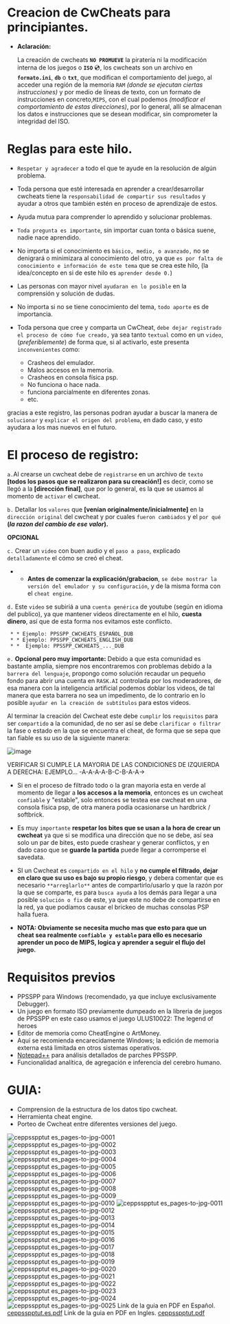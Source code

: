 # Creacion de CwCheats para principiantes.

* **Aclaración:**
  
    La creación de cwcheats **`NO PROMUEVE`** la piratería ni la modificación interna de los juegos o **`ISO`** 💿,
    los cwcheats son un archivo en **`formato.ini`**, **`db`** o **`txt`**, que modifican el comportamiento del 
    juego, al acceder una región de la memoria `RAM` *(donde se ejecutan ciertas instrucciones)* y por 
    medio de líneas de texto, con un formato de instrucciones en concreto,`MIPS`, con el cual podemos
    *(modificar el comportamiento de estas direcciones)*, por lo general, allí se almacenan los datos e 
    instrucciones que se desean modificar, sin comprometer la integridad del ISO.

# Reglas para este hilo.
  
*	`Respetar y agradecer` a todo el que te ayude en la resolución de algún problema.
  
*	Toda persona que esté interesada en aprender a crear/desarrollar cwcheats tiene la `responsabilidad de compartir sus resultados` y ayudar a otros que también estén en proceso de aprendizaje de estos.
  
*	Ayuda mutua para comprender lo aprendido y solucionar problemas.
  
*	`Toda pregunta es importante`, sin importar cuan tonta o básica suene, nadie nace aprendido.
  
*	No importa si el conocimiento es `básico, medio, o avanzado,` no se denigrará o minimizara al conocimiento del otro, ya que `es por falta de conocimiento e información de este tema` que se crea este hilo, (la idea/concepto en si de este hilo es `aprender desde 0.`)
  
*	Las personas con mayor nivel `ayudaran en lo posible` en la comprensión y solución de dudas.
  
*	No importa si no se tiene conocimiento del tema, `todo aporte` es de importancia.
  
*	Toda persona que cree y comparta un CwCheat, `debe dejar registrado el proceso de cómo fue creado,` ya sea tanto `textual` como en un `video`, (*preferiblemente*) de forma que, si al activarlo, este presenta `inconvenientes` como:
  
 	  * Crasheos del emulador.
 	  * Malos accesos en la memoria.
 	  * Crasheos en consola física psp.
    * No funciona o hace nada.
    * funciona parcialmente en diferentes zonas.
    * etc.
 	
  gracias a este registro, las personas podran ayudar a buscar la manera de `solucionar` y `explicar el origen del problema`, en dado caso, y esto ayudara a los mas nuevos en el futuro.
  
# El proceso de registro:
  
  `a.`Al crearse un cwcheat debe de `registrarse` en un archivo de `texto` **[todos los pasos que se realizaron para su creación!]** es decir, como se llegó a la **[dirección final]**, que por lo general, es la que se usamos al momento de `activar` el cwcheat.

  `b.`	Detallar los `valores` que **[venían originalmente/inicialmente]** en la `dirección original` del cwcheat y por cuales `fueron cambiados` y el `por qué` **(*la razon del cambio de ese valor*).**

  **OPCIONAL**
  
  `c.`	Crear un `video` con buen audio y el `paso a paso`, explicado `detalladamente` el cómo se creó el cheat.

   * * **Antes de comenzar la explicación/grabacion**, `se debe mostrar la versión del emulador y su configuración`, y de la misma forma con el `cheat engine`.
  
  `d.`	Este `video` se subiriá a una `cuenta genérica` de youtube (según en idioma del publico), ya que mantener videos directamente en el hilo, **cuesta dinero**, así que de esta forma nos evitamos este conflicto.
  
     * * Ejemplo: PPSSPP_CWCHEATS_ESPAÑOL_DUB
     * * Ejemplo: PPSSPP_CWCHEATS_ENGLISH_DUB
     * *  Ejemplo: PPSSPP_CWCHEATS_..._DUB

  `e.`	**Opcional pero muy importante:** Debido a que esta comunidad es bastante amplia, siempre nos encontraremos con problemas debido a la `barrera del lenguaje`, propongo como solución recaudar un pequeño fondo para abrir una cuenta en `RASK.AI` controlada por los moderadores, de esa manera con la inteligencia artificial podemos doblar los videos, de tal manera que esta barrera no sea un impedimento, de lo contrario en lo posible `ayudar en la creación de subtítulos` para estos videos.
  
Al terminar la creación del Cwcheat este debe `cumplir` los `requisitos` para ser `compartido` a la comunidad, de no ser así se debe `clarificar o filtrar` la fase o estado en la que se encuentra el cheat, de forma que se sepa que tan fiable es su uso de la siguiente manera:

![image](https://github.com/xkynet/creaccion-de-cwcheat/assets/160412710/045d4145-7efc-4ec1-a848-a42f1c362784)
>>>>>>>>>>>>>>>>>>>>>>>>>>>>>>>>>>>>>>>>>>>>>>>>>>>>>>>>>>>>>>>>>>>>>>>>>>>>>>>>>>>>>>>>>>>>>>>>>>>>>>>>>>>>>>
VERIFICAR SI CUMPLE LA MAYORIA DE LAS CONDICIONES DE IZQUIERDA A DERECHA: EJEMPLO... -A-A-A-A-B-C-B-A-A->
>>>>>>>>>>>>>>>>>>>>>>>>>>>>>>>>>>>>>>>>>>>>>>>>>>>>>>>>>>>>>>>>>>>>>>>>>>>>>>>>>>>>>>>>>>>>>>>>>>>>>>>>>>>>>>
 
* Si en el proceso de filtrado todo o la gran mayoria esta en verde al momento de llegar a **los accesos a la memoria**, entonces es un cwcheat `confiable` y "estable", solo entonces se testea ese cwcheat en una consola física psp, de otra manera podía ocasionarse un hardbrick / softbrick. 

* Es muy `importante` **respetar los bites que se usan a la hora de crear un cwcheat** ya que si se modifica una dirección que no se debe, así sea solo un par de bites, esto puede crashear y generar conflictos, y en dado caso que se **guarde la partida** puede llegar a corromperse el savedata.

* SI un Cwcheat es `compartido en el hilo` y **no cumple el filtrado, dejar en claro que su uso es bajo su propio riesgo**, y debera comentar que es necesario `**arreglarlo**` antes de compartirlo/usarlo y que la razón por la que se comparte, es para `busca ayuda` a los demás para llegar a una posible `solución o fix` de este, ya que este no debe de compartirse en la red, ya que podíamos causar el brickeo de muchas consolas PSP halla fuera.

* **NOTA: Obviamente se necesita mucho mas que esto para que un cheat sea realmente `confiable y estable` para ello es necesario aprender un poco de MIPS, logica y aprender a seguir el flujo del juego.**

# Requisitos previos

* PPSSPP para Windows (recomendado, ya que incluye exclusivamente Debugger).
* Un juego en formato ISO previamente dumpeado en la libreria de juegos de PPSSPP en este caso usamos el juego ULUS10022: The legend of heroes
* Editor de memoria como CheatEngine o ArtMoney.
* Aquí se recomienda encarecidamente Windows; la edición de memoria externa está limitada en otros sistemas operativos.
* [Notepad++](https://notepad-plus-plus.org) para análisis detallados de parches PPSSPP.
* Funcionalidad analítica, de agregación e inferencia del cerebro humano.

# GUIA:
* Comprension de la estructura de los datos tipo cwcheat.
* Herramienta cheat engine.
* Porteo de Cwcheat entre diferentes versiones del juego.
  
![ceppsspptut es_pages-to-jpg-0001](https://github.com/xkynet/creaccion-de-cwcheat/assets/160412710/09d53a16-6e68-453d-8d22-a2f013a05153)
![ceppsspptut es_pages-to-jpg-0002](https://github.com/xkynet/creaccion-de-cwcheat/assets/160412710/1c22cfeb-e79f-4c3b-9e8e-2e6847d8806c)
![ceppsspptut es_pages-to-jpg-0003](https://github.com/xkynet/creaccion-de-cwcheat/assets/160412710/d9f805c7-5b36-49bc-91a7-3a5690c4a5df)
![ceppsspptut es_pages-to-jpg-0004](https://github.com/xkynet/creaccion-de-cwcheat/assets/160412710/af46399d-8a92-4ea0-aee7-8be16a1fb6aa)
![ceppsspptut es_pages-to-jpg-0005](https://github.com/xkynet/creaccion-de-cwcheat/assets/160412710/e6f35ecb-9378-442a-b1b1-b9ae5933fa17)
![ceppsspptut es_pages-to-jpg-0006](https://github.com/xkynet/creaccion-de-cwcheat/assets/160412710/8fa78e8c-bf83-4287-b9ec-b59329eb11c0)
![ceppsspptut es_pages-to-jpg-0007](https://github.com/xkynet/creaccion-de-cwcheat/assets/160412710/e8cd0b05-02e7-4649-acaf-b0e8784f7209)
![ceppsspptut es_pages-to-jpg-0008](https://github.com/xkynet/creaccion-de-cwcheat/assets/160412710/5b979e61-ceef-49b2-af76-ebae21041ea5)
![ceppsspptut es_pages-to-jpg-0009](https://github.com/xkynet/creaccion-de-cwcheat/assets/160412710/5c1f716b-46bb-4c14-90ca-d2acbe5d2781)
![ceppsspptut es_pages-to-jpg-0010](https://github.com/xkynet/creaccion-de-cwcheat/assets/160412710/71a1ebcc-8275-4900-ba2b-94b13aa39628)
![ceppsspptut es_pages-to-jpg-0011](https://github.com/xkynet/creaccion-de-cwcheat/assets/160412710/3e5c2acf-bc63-4e34-8bfd-557116ba4e3d)
![ceppsspptut es_pages-to-jpg-0012](https://github.com/xkynet/creaccion-de-cwcheat/assets/160412710/58aafa3e-3dc9-4fc9-bafe-579a926b959c)
![ceppsspptut es_pages-to-jpg-0013](https://github.com/xkynet/creaccion-de-cwcheat/assets/160412710/a166da06-342e-4696-813d-2d7b289cf31f)
![ceppsspptut es_pages-to-jpg-0014](https://github.com/xkynet/creaccion-de-cwcheat/assets/160412710/15473f75-1526-4825-b969-f9fdecf0f648)
![ceppsspptut es_pages-to-jpg-0015](https://github.com/xkynet/creaccion-de-cwcheat/assets/160412710/2e9bf369-c589-4cc7-a3af-828f225d5693)
![ceppsspptut es_pages-to-jpg-0016](https://github.com/xkynet/creaccion-de-cwcheat/assets/160412710/9c72a428-ea97-4018-a98c-115aa6541519)
![ceppsspptut es_pages-to-jpg-0017](https://github.com/xkynet/creaccion-de-cwcheat/assets/160412710/928cff14-046d-48d4-b3e5-8c3106e235a1)
![ceppsspptut es_pages-to-jpg-0018](https://github.com/xkynet/creaccion-de-cwcheat/assets/160412710/8e1d2f02-6964-481f-8b9c-443b6d72182b)
![ceppsspptut es_pages-to-jpg-0019](https://github.com/xkynet/creaccion-de-cwcheat/assets/160412710/765583cb-9467-404e-9898-ec50fe09cf92)
![ceppsspptut es_pages-to-jpg-0020](https://github.com/xkynet/creaccion-de-cwcheat/assets/160412710/c5703e8b-1d1d-4b0c-bc3f-0000a0a346f6)
![ceppsspptut es_pages-to-jpg-0021](https://github.com/xkynet/creaccion-de-cwcheat/assets/160412710/dc5dbd2d-c59c-4ce1-af37-214d70c6e06a)
![ceppsspptut es_pages-to-jpg-0022](https://github.com/xkynet/creaccion-de-cwcheat/assets/160412710/51a59811-afad-4968-bfec-77cea6a1b95a)
![ceppsspptut es_pages-to-jpg-0023](https://github.com/xkynet/creaccion-de-cwcheat/assets/160412710/6acf8e4d-4c9c-414a-b43e-fd66a3f350b5)
![ceppsspptut es_pages-to-jpg-0024](https://github.com/xkynet/creaccion-de-cwcheat/assets/160412710/b9b10107-a4c6-4f50-bfdf-56bb7743b818)
![ceppsspptut es_pages-to-jpg-0025](https://github.com/xkynet/creaccion-de-cwcheat/assets/160412710/15693072-b917-41d1-97f5-fb9d35d14c4b)
Link de la guia en PDF en Español.
[ceppsspptut.es.pdf](https://github.com/xkynet/creaccion-de-cwcheat/files/14323804/ceppsspptut.es.pdf)
Link de la guia en PDF en Ingles.
[ceppsspptut.pdf](https://github.com/xkynet/creaccion-de-cwcheat/files/14323805/ceppsspptut.pdf)



